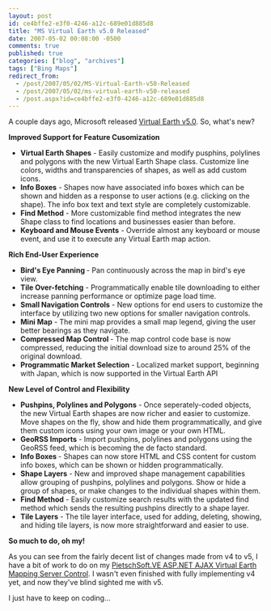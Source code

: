 ```yaml
---
layout: post
id: ce4bffe2-e3f0-4246-a12c-689e01d885d8
title: "MS Virtual Earth v5.0 Released"
date: 2007-05-02 00:08:00 -0500
comments: true
published: true
categories: ["blog", "archives"]
tags: ["Bing Maps"]
redirect_from: 
  - /post/2007/05/02/MS-Virtual-Earth-v50-Released
  - /post/2007/05/02/ms-virtual-earth-v50-released
  - /post.aspx?id=ce4bffe2-e3f0-4246-a12c-689e01d885d8
---
```

<!-- more -->
<p>
A couple days ago, Microsoft released <a href="http://dev.live.com/blogs/virtual_earth/archive/2007/04/28/105.aspx">Virtual Earth v5.0</a>. So, what&#39;s new?
</p>
<p>
<strong>Improved Support for Feature Cusomization</strong>
</p>
<ul>
	<li><strong>Virtual Earth Shapes</strong> - Easily customize and modify pusphins, polylines and polygons with the new Virtual Earth Shape class. Customize line colors, widths and transparencies of shapes, as well as add custom icons.</li>
	<li><strong>Info Boxes</strong> - Shapes now have associated info boxes which can be shown and hidden as a response to user actions (e.g. clicking on the shape). The info box text and text style are completely customizable.</li>
	<li><strong>Find Method</strong> - More customizable find method integrates the new Shape class to find locations and businesses easier than before.</li>
	<li><strong>Keyboard and Mouse Events</strong> - Override almost any keyboard or mouse event, and use it to execute any Virtual Earth map action.</li>
</ul>
<p>
<strong>Rich End-User Experience</strong>
</p>
<ul>
	<li><strong>Bird&#39;s Eye Panning </strong>- Pan continuously across the map in bird&#39;s eye view.</li>
	<li><strong>Tile Over-fetching</strong> - Programmatically enable tile downloading to either increase panning performance or optimize page load time.</li>
	<li><strong>Small Navigation Controls</strong> - New options for end users to customize the interface by utilizing two new options for smaller navigation controls.</li>
	<li><strong>Mini Map</strong> - The mini map provides a small map legend, giving the user better bearings as they navigate.</li>
	<li><strong>Compressed Map Control </strong>- The map control code base is now compressed, reducing the initial download size to around 25% of the original download.</li>
	<li><strong>Programmatic Market Selection</strong> - Localized market support, beginning with Japan, which is now supported in the Virtual Earth API</li>
</ul>
<p>
<strong>New Level of Control and Flexibility</strong>
</p>
<ul>
	<li><strong>Pushpins, Polylines and Polygons</strong> - Once seperately-coded objects, the new Virtual Earth shapes are now richer and easier to customize. Move shapes on the fly, show and hide them programmatically, and give them custom icons using your own image or your own HTML.</li>
	<li><strong>GeoRSS Imports</strong> - Import pushpins, polylines and polygons using the GeoRSS feed, which is becoming the de facto standard.</li>
	<li><strong>Info Boxes </strong>- Shapes can now store HTML and CSS content for custom info boxes, which can be shown or hidden programmatically.</li>
	<li><strong>Shape Layers</strong> - New and improved shape management capabilities allow grouping of pushpins, polylines and polygons. Show or hide a group of shapes, or make changes to the individual shapes within them.</li>
	<li><strong>Find Method</strong> - Easily customize search results with the updated find method which sends the resulting pushpins directly to a shape layer.</li>
	<li><strong>Tile Layers</strong> - The tile layer interface, used for adding, deleting, showing, and hiding tile layers, is now more straightforward and easier to use.</li>
</ul>
<p>
<strong>So much to do, oh my!</strong>
</p>
<p>
As you can see from the fairly decent list of changes made from v4 to v5, I have a bit of work to do on my <a href="/admin/Pages/codeplex.com/pietschsoftve3">PietschSoft.VE ASP.NET AJAX Virtual Earth Mapping Server Control</a>. I wasn&#39;t even finished with fully implementing v4 yet, and now they&#39;ve blind sighted me with v5.
</p>
<p>
I just have to keep on coding...
</p>
